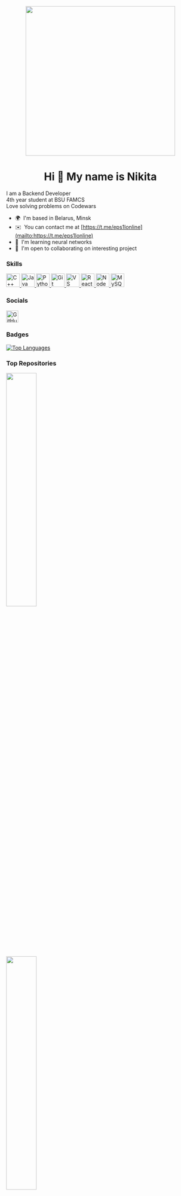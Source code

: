 <!-- Image -->
<div id="header" align="center">
  <img src="https://media1.giphy.com/media/v1.Y2lkPTc5MGI3NjExa2dqYTF4MjhlYTNlZHY3b3hxNjVwMHg2Y2xwOXo3MnZycXd5aXNmbyZlcD12MV9pbnRlcm5hbF9naWZfYnlfaWQmY3Q9Zw/3ohzdXIKl0BjNK2g3m/giphy.gif" width="400"/>
</div>


<!-- Header eader -->
<h1 align="center">
  Hi 👋 My name is Nikita
</h1>


<!-- Text -->
I am a Backend Developer                                 
4th year student at BSU FAMCS                            
Love solving problems on Codewars  

* 🌍  I'm based in Belarus, Minsk  
* ✉️  You can contact me at [https://t.me/eps1lonline](mailto:https://t.me/eps1lonline)
* 🧠  I'm learning neural networks
* 🤝  I'm open to collaborating on interesting project


<!-- Skills -->
### Skills
<p align="left">
  <a href="https://docs.microsoft.com/en-us/cpp/?view=msvc-170" target="_blank" rel="noreferrer">
    <img src="https://raw.githubusercontent.com/danielcranney/readme-generator/main/public/icons/skills/cplusplus-colored.svg" width="36" height="36" alt="C++" />
  </a>
  <a href="https://www.oracle.com/java/" target="_blank" rel="noreferrer">
    <img src="https://raw.githubusercontent.com/danielcranney/readme-generator/main/public/icons/skills/java-colored.svg" width="36" height="36" alt="Java" />
  </a>
  <a href="https://www.python.org/" target="_blank" rel="noreferrer">
    <img src="https://raw.githubusercontent.com/danielcranney/readme-generator/main/public/icons/skills/python-colored.svg" width="36" height="36" alt="Python" />
  </a>
  <a href="https://git-scm.com/" target="_blank" rel="noreferrer">
    <img src="https://raw.githubusercontent.com/danielcranney/readme-generator/main/public/icons/skills/git-colored.svg" width="36" height="36" alt="Git" />
  </a>
  <a href="https://code.visualstudio.com/" target="_blank" rel="noreferrer">
    <img src="https://raw.githubusercontent.com/danielcranney/readme-generator/main/public/icons/skills/visualstudiocode.svg" width="36" height="36" alt="VS Code" />
  </a>
  <a href="https://reactjs.org/" target="_blank" rel="noreferrer">
    <img src="https://raw.githubusercontent.com/danielcranney/readme-generator/main/public/icons/skills/react-colored.svg" width="36" height="36" alt="React" />
  </a>
  <a href="https://nodejs.org/en/" target="_blank" rel="noreferrer">
    <img src="https://raw.githubusercontent.com/danielcranney/readme-generator/main/public/icons/skills/nodejs-colored.svg" width="36" height="36" alt="NodeJS" />
  </a>
  <a href="https://www.mysql.com/" target="_blank" rel="noreferrer">
    <img src="https://raw.githubusercontent.com/danielcranney/readme-generator/main/public/icons/skills/mysql-colored.svg" width="36" height="36" alt="MySQL" />
  </a>
</p>


<!-- Socials -->
### Socials
<p align="left">
  <a href="https://www.github.com/eps1lonline" target="_blank" rel="noreferrer">
    <picture>
      <source media="(prefers-color-scheme: dark)" srcset="https://raw.githubusercontent.com/danielcranney/readme-generator/main/public/icons/socials/github-dark.svg" />
      <source media="(prefers-color-scheme: light)" srcset="https://raw.githubusercontent.com/danielcranney/readme-generator/main/public/icons/socials/github.svg" />
      <img src="https://raw.githubusercontent.com/danielcranney/readme-generator/main/public/icons/socials/github.svg" width="32" height="32" alt="GitHub" />
    </picture>
  </a>
</p>


<!-- Badges -->
### Badges
<p align="left">
  <a href="https://github.com/eps1lonline" target="_blank" rel="noreferrer">
    <img src="https://github-readme-stats.vercel.app/api/top-langs/?username=eps1lonline&langs_count=10&title_color=84cc16&text_color=facc15&icon_color=3382ed&bg_color=181824&hide_border=true&locale=en&custom_title=Top%20%Languages" alt="Top   Languages" />
  </a>
</p>


<!-- Top Repositories -->
### Top Repositories
<div width="100%" align="left">
    <a href="https://github.com/eps1lonline/snake_java">
        <img width="40%" src="https://github-readme-stats.vercel.app/api/pin/?username=eps1lonline&repo=snake_java&title_color=84cc16&text_color=facc15&icon_color=3382ed&bg_color=181824&hide_border=true&locale=en" />
    </a>
    <br>
    <a href="https://github.com/eps1lonline/tanks_java">
        <img width="40%" src="https://github-readme-stats.vercel.app/api/pin/?username=eps1lonline&repo=tanks_java&title_color=84cc16&text_color=facc15&icon_color=3382ed&bg_color=181824&hide_border=true&locale=en" />
    </a>
    <br>
    <a href="https://github.com/eps1lonline/billiard_java">
        <img width="40%" src="https://github-readme-stats.vercel.app/api/pin/?username=eps1lonline&repo=billiard_java&title_color=84cc16&text_color=facc15&icon_color=3382ed&bg_color=181824&hide_border=true&locale=en" />
    </a>
</div>
<br></br>


<!-- Codewars -->
<img width="40%" src="https://github.r2v.ch/codewars?user=epsilonline"/>
